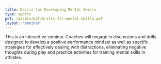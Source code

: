 ```yaml
---
title: Drills for Developing Mental Skills
type: sports
pdf: /assets/pdf/drills-for-mental-skills.pdf
layout: 'seminar'
---
```


This is an interactive seminar. Coaches will engage in discussions and drills designed to develop a positive performance mindset as well as specific strategies for effectively dealing with distractions, eliminating negative thoughts during play and practice activities for training mental skills in athletes.
